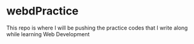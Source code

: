 # webdPractice

This repo is where I will be pushing the practice codes that I write along while learning Web Development
